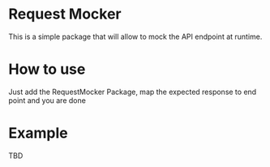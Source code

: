 # Request Mocker
This is a simple package that will allow to mock the API endpoint at runtime.

# How to use
Just add the RequestMocker Package, map the expected response to end point and you are done

# Example
TBD